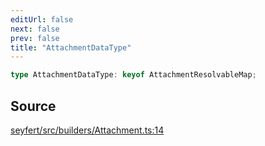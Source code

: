 ```yaml
---
editUrl: false
next: false
prev: false
title: "AttachmentDataType"
---
```


```ts
type AttachmentDataType: keyof AttachmentResolvableMap;
```

## Source

[seyfert/src/builders/Attachment.ts:14](https://github.com/potoland/potocuit/blob/e332d7a/src/builders/Attachment.ts#L14)
